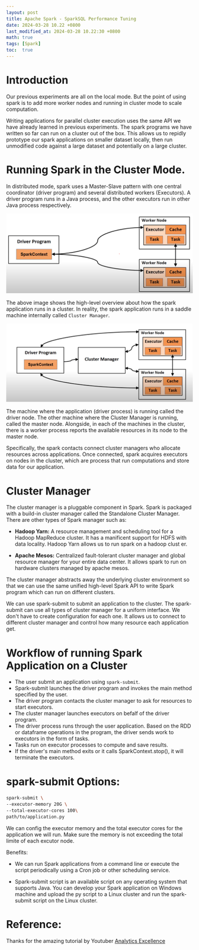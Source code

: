 ```yaml
---
layout: post
title: Apache Spark - SparkSQL Performance Tuning
date: 2024-03-28 10.22 +0800
last_modified_at: 2024-03-28 10.22:30 +0800
math: true
tags: [Spark]
toc:  true
---
```


# Introduction
Our previous experiments are all on the local mode. But the point of using spark is to add more worker nodes and running in cluster mode to scale computation.

Writing applications for parallel cluster execution uses the same API we have already learned in previous experiments. The spark programs we have written so far can run on a cluster out of the box. This allows us to repidly prototype our spark applications on smaller dataset locally, then run unmodified code against a large dataset and potentially on a large cluster.

# Running Spark in the Cluster Mode.

In distributed mode, spark uses a Master-Slave pattern with one central coordinator (driver program) and several distributed workers (Executors). A driver program runs in a Java process, and the other executors run in other Java process respectively.

![img](/assets/post_img/2024-03-28-Apache-Spark-Running-in-Cluster/master-slave.png)

The above image shows the high-level overview about how the spark application runs in a cluster. In reality, the spark application runs in a saddle machine internally called `Cluster Manager`.

![img](/assets/post_img/2024-03-28-Apache-Spark-Running-in-Cluster/cluster-manager.png)

The machine where the application (driver process) is running called the driver node. The other machine where the Cluster Manager is running, called the master node. Alongside, in each of the machines in the cluster, there is a worker process reports the available resources in its node to the master node. 

Specifically, the spark contacts connect cluster managers who allocate resources across applications. Once connected, spark acquires executors on nodes in the cluster, which are process that run computations and store data for our application.

# Cluster Manager

The cluster manager is a pluggable component in Spark. Spark is packaged with a build-in cluster manager called the Standalone Cluster Manager. There are other types of Spark manager such as:

- **Hadoop Yarn:** A resource management and scheduling tool for a Hadoop MapReduce cluster. It has a manificent support for HDFS with data locality. Hadoop Yarn allows us to run spark on a hadoop clust er.

- **Apache Mesos:** Centralized fault-tolerant cluster manager and global resource manager for your entire data center. It allows spark to run on hardware clusters managed by apache mesos.

The cluster manager abstracts away the underlying cluster environment so that we can use the same unified high-level Spark API to write Spark program which can run on different clusters.

We can use spark-submit to submit an application to the cluster. The spark-submit can use all types of cluster manager for a uniform interface. We don't have to create configuration for each one. It allows us to connect to different cluster manager and control how many resource each application get.

# Workflow of running Spark Application on a Cluster

- The user submit an application using `spark-submit`.
- Spark-submit launches the driver program and invokes the main method specified by the user.
- The driver program contacts the cluster manager to ask for resources to start executors.
- The cluster manager launches executors on befalf of the driver program.
- The driver process runs through the user application. Based on the RDD or dataframe operations in the program, the driver sends work to executors in the form of tasks.
- Tasks run on executor processes to compute and save results.
- If the driver's main method exits or it calls SparkContext.stop(), it will terminate the executors.

# spark-submit Options:

```bash
spark-submit \
--executor-memory 20G \
--total-executor-cores 100\
path/to/application.py
```

We can config the executor memory and the total executor cores for the application we will run. Make sure the memory is not exceeding the total limite of each excutor node. 

Benefits:

- We can run Spark applications from a command line or execute the script periodically using a Cron job or other scheduling service.

- Spark-submit script is an available script on any operating system that supports Java. You can develop your Spark application on Windows machine and upload the py script to a Linux cluster and run the spark-submit script on the Linux cluster.

# Reference:

Thanks for the amazing tutorial by Youtuber [Analytics Excellence](https://www.youtube.com/watch?v=W__Jk83gOyo&list=PL0hSJrxggIQr6wA8buIn1Yxu810ugGed-&index=40)

